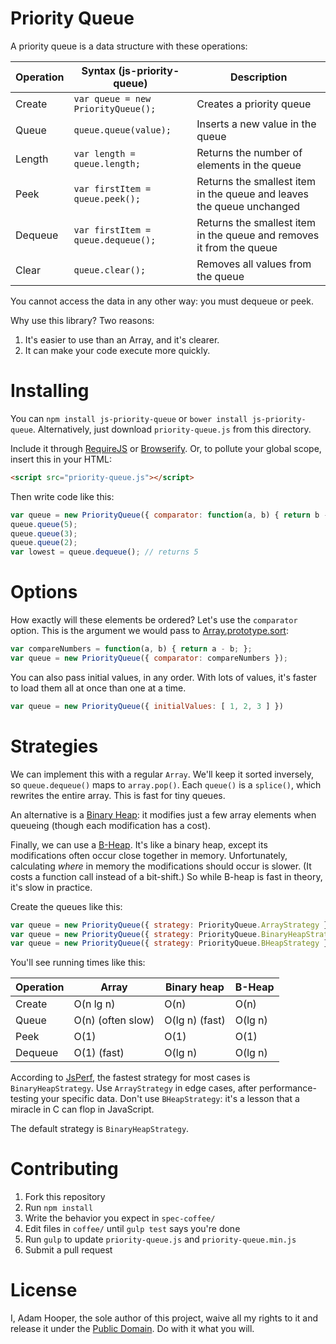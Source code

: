 Priority Queue
==============

A priority queue is a data structure with these operations:

| Operation | Syntax (js-priority-queue) | Description |
| --------- | --- | ----------- |
| Create | `var queue = new PriorityQueue();` | Creates a priority queue |
| Queue | `queue.queue(value);` | Inserts a new value in the queue |
| Length | `var length = queue.length;` | Returns the number of elements in the queue |
| Peek | `var firstItem = queue.peek();` | Returns the smallest item in the queue and leaves the queue unchanged |
| Dequeue | `var firstItem = queue.dequeue();` | Returns the smallest item in the queue and removes it from the queue |
| Clear | `queue.clear();` | Removes all values from the queue |

You cannot access the data in any other way: you must dequeue or peek.

Why use this library? Two reasons:

1. It's easier to use than an Array, and it's clearer.
2. It can make your code execute more quickly.

Installing
==========

You can `npm install js-priority-queue` or `bower install js-priority-queue`.
Alternatively, just download `priority-queue.js` from this directory.

Include it through [RequireJS](http://requirejs.org/) or
[Browserify](http://browserify.org). Or, to pollute your global scope, insert
this in your HTML:

```html
<script src="priority-queue.js"></script>
```

Then write code like this:

```js
var queue = new PriorityQueue({ comparator: function(a, b) { return b - a; }});
queue.queue(5);
queue.queue(3);
queue.queue(2);
var lowest = queue.dequeue(); // returns 5
```

Options
=======

How exactly will these elements be ordered? Let's use the `comparator` option.
This is the argument we would pass to
[Array.prototype.sort](https://developer.mozilla.org/en-US/docs/Web/JavaScript/Reference/Global_Objects/Array/sort):

```js
var compareNumbers = function(a, b) { return a - b; };
var queue = new PriorityQueue({ comparator: compareNumbers });
```

You can also pass initial values, in any order. With lots of values, it's
faster to load them all at once than one at a time.

```js
var queue = new PriorityQueue({ initialValues: [ 1, 2, 3 ] })
```

Strategies
==========

We can implement this with a regular `Array`. We'll keep it sorted inversely,
so `queue.dequeue()` maps to `array.pop()`. Each `queue()` is a `splice()`,
which rewrites the entire array. This is fast for tiny queues.

An alternative is a [Binary Heap](http://en.wikipedia.org/wiki/Binary_heap): it
modifies just a few array elements when queueing (though each modification has
a cost).

Finally, we can use a [B-Heap](http://en.wikipedia.org/wiki/B-heap). It's like a
binary heap, except its modifications often occur close together in memory.
Unfortunately, calculating _where_ in memory the modifications should occur is
slower. (It costs a function call instead of a bit-shift.) So while B-heap is
fast in theory, it's slow in practice.

Create the queues like this:

```js
var queue = new PriorityQueue({ strategy: PriorityQueue.ArrayStrategy }); // Array
var queue = new PriorityQueue({ strategy: PriorityQueue.BinaryHeapStrategy }); // Default
var queue = new PriorityQueue({ strategy: PriorityQueue.BHeapStrategy }); // Slower
```

You'll see running times like this:

| Operation | Array | Binary heap | B-Heap |
| --------- | ----- | ----------- | -------------- |
| Create | O(n lg n) | O(n) | O(n) |
| Queue | O(n) (often slow) | O(lg n) (fast) | O(lg n) |
| Peek | O(1) | O(1) | O(1) |
| Dequeue | O(1) (fast) | O(lg n) | O(lg n) |

According to [JsPerf](http://jsperf.com/js-priority-queue-queue-dequeue), the
fastest strategy for most cases is `BinaryHeapStrategy`. Use `ArrayStrategy`
in edge cases, after performance-testing your specific data. Don't use
`BHeapStrategy`: it's a lesson that a miracle in C can flop in JavaScript.

The default strategy is `BinaryHeapStrategy`.

Contributing
============

1. Fork this repository
2. Run `npm install`
3. Write the behavior you expect in `spec-coffee/`
4. Edit files in `coffee/` until `gulp test` says you're done
5. Run `gulp` to update `priority-queue.js` and `priority-queue.min.js`
6. Submit a pull request

License
=======

I, Adam Hooper, the sole author of this project, waive all my rights to it and
release it under the [Public
Domain](http://creativecommons.org/publicdomain/zero/1.0/). Do with it what you
will.
